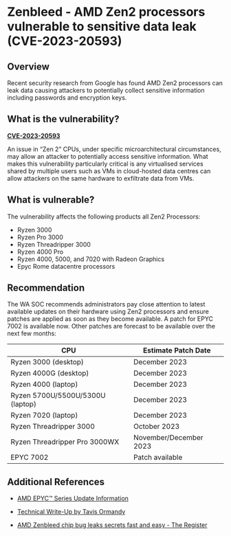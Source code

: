 # Zenbleed - AMD Zen2 processors vulnerable to sensitive data leak (CVE-2023-20593)

## Overview

Recent security research from Google has found AMD Zen2 processors can leak data causing attackers to potentially collect sensitive information including passwords and encryption keys.

## What is the vulnerability?

[**CVE-2023-20593**](https://nvd.nist.gov/vuln/detail/CVE-2023-20593)

An issue in “Zen 2” CPUs, under specific microarchitectural circumstances, may allow an attacker to potentially access sensitive information. What makes this vulnerability particularly critical is any virtualised services shared by multiple users such as VMs in cloud-hosted data centres can allow attackers on the same hardware to exfiltrate data from VMs.

## What is vulnerable?

The vulnerability affects the following products all Zen2 Processors:
- Ryzen 3000
- Ryzen Pro 3000
- Ryzen Threadripper 3000
- Ryzen 4000 Pro
- Ryzen 4000, 5000, and 7020 with Radeon Graphics
- Epyc Rome datacentre processors

## Recommendation

The WA SOC recommends administrators pay close attention to latest available updates on their hardware using Zen2 processors and ensure patches are applied as soon as they become available. A patch for EPYC 7002 is available now. Other patches are forecast to be available over the next few months:

| CPU | Estimate Patch Date | 
|---- |----------------|
| Ryzen 3000 (desktop) | December 2023 |
| Ryzen 4000G (desktop) | December 2023 | 
| Ryzen 4000 (laptop) | December 2023 |
| Ryzen 5700U/5500U/5300U (laptop) | December 2023 | 
| Ryzen 7020 (laptop) | December 2023 |
| Ryzen Threadripper 3000 | October 2023 | 
| Ryzen Threadripper Pro 3000WX | November/December 2023 |
| EPYC 7002 | Patch available | 

## Additional References

- [AMD EPYC™ Series Update Information](https://www.amd.com/en/resources/product-security/bulletin/amd-sb-7008.html)

- [Technical Write-Up by Tavis Ormandy](https://lock.cmpxchg8b.com/zenbleed.html)

- [AMD Zenbleed chip bug leaks secrets fast and easy - The Register](https://www.theregister.com/2023/07/24/amd_zenbleed_bug/)
